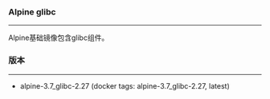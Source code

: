 ### Alpine glibc
---

Alpine基础镜像包含glibc组件。


### 版本
---

- alpine-3.7_glibc-2.27 (docker tags: alpine-3.7_glibc-2.27, latest)